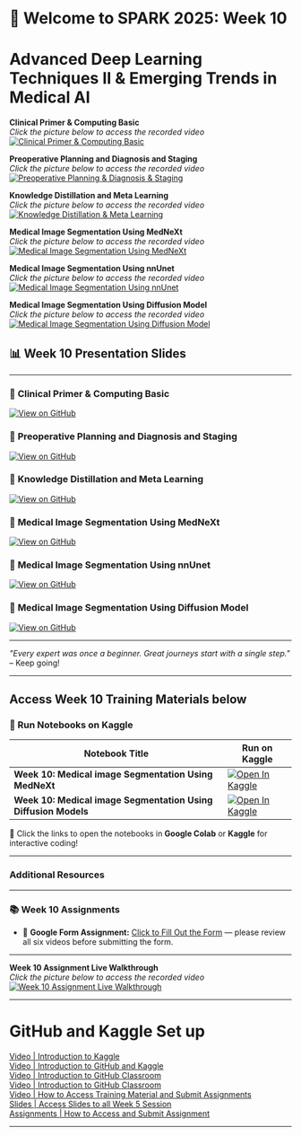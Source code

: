 
# 🚀 Welcome to SPARK 2025: Week 10 
# Advanced Deep Learning Techniques II & Emerging Trends in Medical AI

**Clinical Primer & Computing Basic**  
_Click the picture below to access the recorded video_  
[![Clinical Primer & Computing Basic](https://github.com/SPARK-Academy-2025/SPARK-2025/blob/main/SPARK%202025_%20Week%2010%20-%20Emerging%20Trends%20in%20Medical%20AI(Advanced%20Architectures)/Clinical.jpg?raw=true)](https://youtu.be/hEm2nhoU3pA)

**Preoperative Planning and Diagnosis and Staging**  
_Click the picture below to access the recorded video_  
[![Preoperative Planning & Diagnosis & Staging](https://github.com/SPARK-Academy-2025/SPARK-2025/blob/main/SPARK%202025_%20Week%2010%20-%20Emerging%20Trends%20in%20Medical%20AI(Advanced%20Architectures)/Dr.%20Nourou%20Dine.jpg?raw=true)](https://youtu.be/vBs0P_NZ6aM)

**Knowledge Distillation and Meta Learning**  
_Click the picture below to access the recorded video_  
[![Knowledge Distillation & Meta Learning](https://github.com/SPARK-Academy-2025/SPARK-2025/blob/main/SPARK%202025_%20Week%2010%20-%20Emerging%20Trends%20in%20Medical%20AI(Advanced%20Architectures)/Jeremiah.jpg?raw=true)](https://youtu.be/DC2Uh3evNqg)

**Medical Image Segmentation Using MedNeXt**  
_Click the picture below to access the recorded video_  
[![Medical Image Segmentation Using MedNeXt](https://github.com/SPARK-Academy-2025/SPARK-2025/blob/main/SPARK%202025_%20Week%2010%20-%20Emerging%20Trends%20in%20Medical%20AI(Advanced%20Architectures)/Toufiq.jpg?raw=true)](https://youtu.be/g2NCLfWrzrc)

**Medical Image Segmentation Using nnUnet**  
_Click the picture below to access the recorded video_  
[![Medical Image Segmentation Using nnUnet](https://github.com/SPARK-Academy-2025/SPARK-2025/blob/main/SPARK%202025_%20Week%2010%20-%20Emerging%20Trends%20in%20Medical%20AI(Advanced%20Architectures)/Atabonfack.jpg?raw=true)](https://youtu.be/29CBuKcWiac)

**Medical Image Segmentation Using Diffusion Model**  
_Click the picture below to access the recorded video_  
[![Medical Image Segmentation Using Diffusion Model](https://github.com/SPARK-Academy-2025/SPARK-2025/blob/main/SPARK%202025_%20Week%2010%20-%20Emerging%20Trends%20in%20Medical%20AI(Advanced%20Architectures)/Moses.jpg?raw=true)](https://youtu.be/EuLoC8AmQcE)


## 📊 Week 10 Presentation Slides
---
### 🔗 **Clinical Primer & Computing Basic**
[![View on GitHub](https://img.shields.io/badge/View%20on-GitHub-181717?style=for-the-badge&logo=github&logoColor=white)](https://github.com/SPARK-Academy-2025/SPARK-2025/blob/main/SPARK%202025_%20Week%2010%20-%20Emerging%20Trends%20in%20Medical%20AI(Advanced%20Architectures)/Week%2010_%20Slides/SPARK_2025_Week_10_Foundational_Course.pptx)

### 🔗 **Preoperative Planning and Diagnosis and Staging**
[![View on GitHub](https://img.shields.io/badge/View%20on-GitHub-181717?style=for-the-badge&logo=github&logoColor=white)](https://github.com/SPARK-Academy-2025/SPARK-2025/blob/main/SPARK%202025_%20Week%2010%20-%20Emerging%20Trends%20in%20Medical%20AI(Advanced%20Architectures)/Week%2010_%20Slides/SPARK%20Academy%20Lecture_2_%202025_NDB.pdf)

### 🔗 **Knowledge Distillation and Meta Learning**
[![View on GitHub](https://img.shields.io/badge/View%20on-GitHub-181717?style=for-the-badge&logo=github&logoColor=white)]()

### 🔗 **Medical Image Segmentation Using MedNeXt**
[![View on GitHub](https://img.shields.io/badge/View%20on-GitHub-181717?style=for-the-badge&logo=github&logoColor=white)](https://github.com/SPARK-Academy-2025/SPARK-2025/blob/main/SPARK%202025_%20Week%2010%20-%20Emerging%20Trends%20in%20Medical%20AI(Advanced%20Architectures)/Week%2010_%20Slides/Medical%20Image%20Segmentation%20using%20MedNext.pptx)

### 🔗 **Medical Image Segmentation Using nnUnet**
[![View on GitHub](https://img.shields.io/badge/View%20on-GitHub-181717?style=for-the-badge&logo=github&logoColor=white)](https://github.com/SPARK-Academy-2025/SPARK-2025/blob/main/SPARK%202025_%20Week%2010%20-%20Emerging%20Trends%20in%20Medical%20AI(Advanced%20Architectures)/Week%2010_%20Slides/Medical%20Image%20Segmentation%20Using%20nnUnet.pdf)

### 🔗 **Medical Image Segmentation Using Diffusion Model**
[![View on GitHub](https://img.shields.io/badge/View%20on-GitHub-181717?style=for-the-badge&logo=github&logoColor=white)](https://github.com/SPARK-Academy-2025/SPARK-2025/blob/main/SPARK%202025_%20Week%2010%20-%20Emerging%20Trends%20in%20Medical%20AI(Advanced%20Architectures)/Week%2010_%20Slides/Diffusion%20Models.pptx)

---

*"Every expert was once a beginner. Great journeys start with a single step."* – Keep going!  

---

## **Access Week 10 Training Materials below**
### 📖 Run Notebooks on Kaggle  
| Notebook Title                                                    | Run on Kaggle                                                                                                                                         |
|-------------------------------------------------------------------|--------------------------------------------------------------------------------------------------------------------------------------------------------|
| **Week 10: Medical image Segmentation Using MedNeXt**             | [![Open In Kaggle](https://kaggle.com/static/images/open-in-kaggle.svg)](https://www.kaggle.com/code/spark2025/week-10-medical-image-segmentation-using-mednext) |
| **Week 10: Medical image Segmentation Using Diffusion Models**    | [![Open In Kaggle](https://kaggle.com/static/images/open-in-kaggle.svg)](https://www.kaggle.com/code/spark2025/week-10-introduction-to-diffusion-models) |


🚀 Click the links to open the notebooks in **Google Colab** or **Kaggle** for interactive coding!

---
### Additional Resources


---

### 📚 Week 10 Assignments
- 🔗 **Google Form Assignment:** [Click to Fill Out the Form](https://forms.gle/YrUrbvHo3zkck2weA) — please review all six videos before submitting the form.
---

**Week 10 Assignment Live Walkthrough**  
_Click the picture below to access the recorded video_  
[![Week 10 Assignment Live Walkthrough](https://github.com/SPARK-Academy-2025/SPARK-2025/blob/main/SPARK%202025_%20Week%2010%20-%20Emerging%20Trends%20in%20Medical%20AI(Advanced%20Architectures)/Ayomide.jpg?raw=true)](https://www.youtube.com/playlist?list=PLcel6GTnkOKvsTB9M2pib5Skqyl-wK5dR)

---

# GitHub and Kaggle Set up
[Video | Introduction to Kaggle](https://youtu.be/0nKvu6x9dU4)    
[Video | Introduction to GitHub and Kaggle](https://youtu.be/XFfogAFQUPY)     
[Video | Introduction to GitHub Classroom](https://youtu.be/fkEFcZu9ItQ)   
[Video | Introduction to GitHub Classroom](https://youtu.be/fkEFcZu9ItQ)   
[Video | How to Access Training Material and Submit Assignments](https://youtu.be/_qSnp0ScHpk)   
[Slides | Access Slides to all Week 5 Session](https://github.com/SPARK-Academy-2025/SPARK-2025/tree/main/SPARK%202025%3A%20Week%205%20-%20Machine%20Learning%20Concepts/Week%205%3A%20Slides)   
[Assignments | How to Access and Submit Assignment](https://classroom.github.com/a/_RCX3LWo)

---




